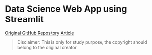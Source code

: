 # **Data Science Web App using Streamlit**

[Original GitHub Repository](https://github.com/shaunliew/MLSA_Data_Science_Web_App_Streamlit.git)
[Article](https://shaunliew.hashnode.dev/build-your-first-data-science-web-app-using-streamlit-mlsa-usm)

> Disclaimer: This is only for study purpose, the copyright should belong to the original creator
